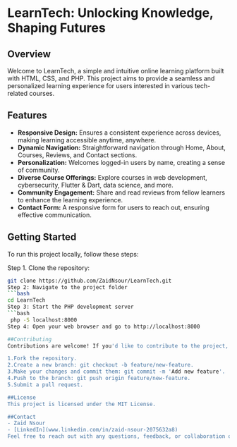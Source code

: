 # LearnTech: Unlocking Knowledge, Shaping Futures

## Overview

Welcome to LearnTech, a simple and intuitive online learning platform built with HTML, CSS, and PHP. This project aims to provide a seamless and personalized learning experience for users interested in various tech-related courses.

## Features

- **Responsive Design:** Ensures a consistent experience across devices, making learning accessible anytime, anywhere.
- **Dynamic Navigation:** Straightforward navigation through Home, About, Courses, Reviews, and Contact sections.
- **Personalization:** Welcomes logged-in users by name, creating a sense of community.
- **Diverse Course Offerings:** Explore courses in web development, cybersecurity, Flutter & Dart, data science, and more.
- **Community Engagement:** Share and read reviews from fellow learners to enhance the learning experience.
- **Contact Form:** A responsive form for users to reach out, ensuring effective communication.

## Getting Started

To run this project locally, follow these steps:

Step 1. Clone the repository:

   ```bash
   git clone https://github.com/ZaidNsour/LearnTech.git
Step 2: Navigate to the project folder
   ```bash
   cd LearnTech
Step 3: Start the PHP development server
   ```bash
    php -S localhost:8000
Step 4: Open your web browser and go to http://localhost:8000

##Contributing
Contributions are welcome! If you'd like to contribute to the project, follow these steps:

1.Fork the repository.
2.Create a new branch: git checkout -b feature/new-feature.
3.Make your changes and commit them: git commit -m 'Add new feature'.
4.Push to the branch: git push origin feature/new-feature.
5.Submit a pull request.

##License
This project is licensed under the MIT License.

##Contact
- Zaid Nsour
- [LinkedIn](www.linkedin.com/in/zaid-nsour-2075632a8)
Feel free to reach out with any questions, feedback, or collaboration opportunities!
